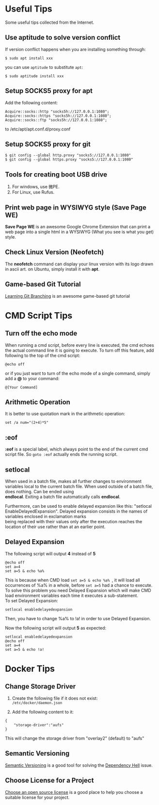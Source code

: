 # Useful Tips
Some useful tips collected from the Internet.

## Use aptitude to solve version conflict
If version conflict happens when you are installing something through:  
  
`$ sudo apt install xxx`  
  
you can use `aptitude` to substitute `apt`:  
  
`$ sudo aptitude install xxx`  

## Setup SOCKS5 proxy for apt
Add the following content:  
  
`Acquire::socks::http "socks5h://127.0.0.1:1080";`  
`Acquire::socks::https "socks5h://127.0.0.1:1080";`  
`Acquire::socks::ftp "socks5h://127.0.0.1:1080";`  
  
to /etc/apt/apt.conf.d/proxy.conf  

## Setup SOCKS5 proxy for git
`$ git config --global http.proxy "socks5://127.0.0.1:1080"`  
`$ git config --global https.proxy "socks5://127.0.0.1:1080"`  

## Tools for creating boot USB drive
1. For windows, use 微PE.
2. For Linux, use Rufus.

## Print web page in WYSIWYG style (Save Page WE)
**Save Page WE** is an awesome Google Chrome Extension that can print a web page into a single html in a WYSIWYG (What you see is what you get) style.

## Check Linux Version (Neofetch)
The **neofetch** command can display your linux version with its logo drawn in ascii art.
on Ubuntu, simply install it with **apt**.  


## Game-based Git Tutorial
[Learning Git Branching](https://learngitbranching.js.org) is an awesome game-based git tutorial




# CMD Script Tips

## Turn off the echo mode
When running a cmd script, before every line is executed, the cmd echoes the actual
command line it is going to execute. To turn off this feature, add following to the
top of the cmd script:

`@echo off`

or if you just want to turn of the echo mode of a single command, simply add a **@** to your command:  

`@[Your Command]`  

## Arithmetic Operation
It is better to use quotation mark in the arithmetic operation:

`set /a num="(2+4)*5"`

## :eof
**:eof** is a special label, which always point to the end of the current cmd script file.
So `goto :eof` actually ends the running script.

## setlocal
When used in a batch file, makes all further changes to environment variables local to the current batch file. When used outside of a batch file, does nothing. Can be ended using  
**endlocal**. Exiting a batch file automatically calls **endlocal**.  
  
Furthermore, can be used to enable delayed expansion like this: "setlocal EnableDelayedExpansion". Delayed expansion consists in the names of variables enclosed in exclamation marks  
being replaced with their values only after the execution reaches the location of their use rather than at an earlier point.  

## Delayed Expansion

The following script will output **4** instead of **5**  
  
```
@echo off 
set a=4 
set a=5 & echo %a% 
```
  
This is because when CMD load `set a=5 & echo %a% `, it will load all occurrences of %a% in a whole, before `set a=5` had a chance to execute.  
To solve this problem you need Delayed Expansion which will make CMD load environment variables each time it executes a sub-statement.  
To set Delayed Expansion:  

`setlocal enabledelayedexpansion`  
  
Then, you have to change %a% to !a! in order to use Delayed Expansion.  

Now the following script will output **5** as expected:  
  
```
setlocal enabledelayedexpansion
@echo off 
set a=4 
set a=5 & echo !a!
```


# Docker Tips
## Change Storage Driver
1. Create the following file if it does not exist:  
`/etc/docker/daemon.json`

2. Add the following content to it:
```
{
    "storage-driver":"aufs"
}
```
This will change the storage driver from "overlay2" (default) to "aufs"



## Semantic Versioning
[Semantic Versioning](https://semver.org/) is a good tool for solving the [Dependency Hell](https://en.wikipedia.org/wiki/Dependency_hell#:~:text=Dependency%20hell%20is%20a%20colloquial,versions%20of%20other%20software%20packages.) issue.

## Choose License for a Project
[Choose an open source license](https://choosealicense.com/) is a good place to help you choose a suitable license for your project.

